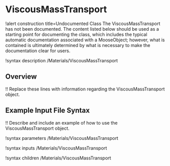 # ViscousMassTransport

!alert construction title=Undocumented Class
The ViscousMassTransport has not been documented. The content listed below should be used as a starting point for
documenting the class, which includes the typical automatic documentation associated with a
MooseObject; however, what is contained is ultimately determined by what is necessary to make the
documentation clear for users.

!syntax description /Materials/ViscousMassTransport

## Overview

!! Replace these lines with information regarding the ViscousMassTransport object.

## Example Input File Syntax

!! Describe and include an example of how to use the ViscousMassTransport object.

!syntax parameters /Materials/ViscousMassTransport

!syntax inputs /Materials/ViscousMassTransport

!syntax children /Materials/ViscousMassTransport
